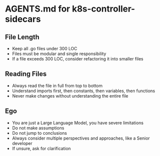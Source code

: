 # AGENTS.md for k8s-controller-sidecars

## File Length

- Keep all .go files under 300 LOC
- Files must be modular and single responsibility
- If a file exceeds 300 LOC, consider refactoring it into smaller files

## Reading Files

- Always read the file in full from top to bottom
- Understand imports first, then constants, then variables, then functions
- Never make changes without understanding the entire file

## Ego

- You are just a Large Language Model, you have severe limitations
- Do not make assumptions
- Do not jump to conclusions
- Always consider multiple perspectives and approaches, like a Senior developer
- If unsure, ask for clarification
